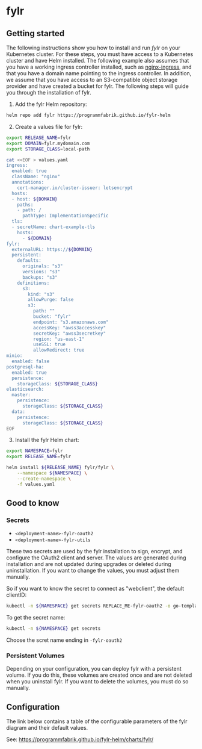 # fylr

## Getting started

The following instructions show you how to install and run *fylr* on your Kubernetes cluster. For these steps, you must have access to a Kubernetes cluster and have Helm installed. The following example also assumes that you have a working ingress controller installed, such as [nginx-ingress](https://kubernetes.github.io/ingress-nginx/deploy/), and that you have a domain name pointing to the ingress controller. In addition, we assume that you have access to an S3-compatible object storage provider and have created a bucket for fylr. The following steps will guide you through the installation of fylr.

1. Add the fylr Helm repository:

```bash
helm repo add fylr https://programmfabrik.github.io/fylr-helm
```

2. Create a values file for fylr:

```bash
export RELEASE_NAME=fylr
export DOMAIN=fylr.mydomain.com
export STORAGE_CLASS=local-path

cat <<EOF > values.yaml
ingress:
  enabled: true
  className: "nginx"
  annotations:
    cert-manager.io/cluster-issuer: letsencrypt
  hosts:
  - host: ${DOMAIN}
    paths:
    - path: /
      pathType: ImplementationSpecific
  tls:
  - secretName: chart-example-tls
    hosts:
      - ${DOMAIN}
fylr:
  externalURL: https://${DOMAIN}
  persistent:
    defaults:
      originals: "s3"
      versions: "s3"
      backups: "s3"
    definitions:
      s3:
        kind: "s3"
        allowPurge: false
        s3:
          path: ""
          bucket: "fylr"
          endpoint: "s3.amazonaws.com"
          accessKey: "awss3accesskey"
          secretKey: "awss3secretkey"
          region: "us-east-1"
          useSSL: true
          allowRedirect: true
minio:
  enabled: false
postgresql-ha:
  enabled: true
  persistence:
    storageClass: ${STORAGE_CLASS}
elasticsearch:
  master:
    persistence:
      storageClass: ${STORAGE_CLASS}
  data:
    persistence:
      storageClass: ${STORAGE_CLASS}
EOF
```

3. Install the fylr Helm chart:

```bash
export NAMESPACE=fylr
export RELEASE_NAME=fylr

helm install ${RELEASE_NAME} fylr/fylr \
    --namespace ${NAMESPACE} \
    --create-namespace \
    -f values.yaml
```

## Good to know

### Secrets

- `<deployment-name>-fylr-oauth2`
- `<deployment-name>-fylr-utils`

These two secrets are used by the fylr installation to sign, encrypt, and configure the OAuth2 client and server. The values are generated during installation and are not updated during upgrades or deleted during uninstallation. If you want to change the values, you must adjust them manually.

So if you want to know the secret to connect as "webclient", the default clientID:

```bash
kubectl -n ${NAMESPACE} get secrets REPLACE_ME-fylr-oauth2 -o go-template={{.data.oauth2WebappClientSecret}} | base64 -d;echo
```

To get the secret name:

```bash
kubectl -n ${NAMESPACE} get secrets
```

Choose the scret name ending in `-fylr-oauth2`

### Persistent Volumes

Depending on your configuration, you can deploy fylr with a persistent volume. If you do this, these volumes are created once and are not deleted when you uninstall fylr. If you want to delete the volumes, you must do so manually.

## Configuration

The link below contains a table of the configurable parameters of the fylr diagram and their default values.

See: https://programmfabrik.github.io/fylr-helm/charts/fylr/
